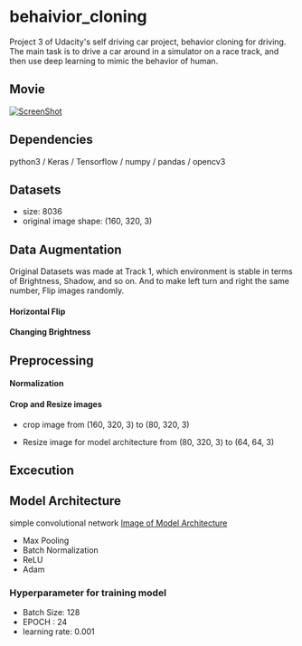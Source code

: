 # behaivior_cloning
Project 3 of Udacity's self driving car project, behavior cloning for driving.  
The main task is to drive a car around in a simulator on a race track, and then use deep learning to mimic the behavior of human.  

## Movie
[![ScreenShot](http://img.youtube.com/vi/qPCW-x0oUvI/0.jpg)](https://youtu.be/qPCW-x0oUvI)



## Dependencies
python3 / Keras / Tensorflow / numpy / pandas / opencv3

## Datasets
- size: 8036
- original image shape: (160, 320, 3)

## Data Augmentation
Original Datasets was made at Track 1, which environment is stable in terms of Brightness, Shadow, and so on.
And to make left turn and right the same number, Flip images randomly.

#### Horizontal Flip
#### Changing Brightness 

## Preprocessing
#### Normalization
#### Crop and Resize images
- crop image from (160, 320, 3) to (80, 320, 3)

- Resize image for model architecture
from (80, 320, 3) to (64, 64, 3)  

## Excecution


## Model Architecture
simple convolutional network [Image of Model Architecture](https://github.com/yukitsuji/behaivior_cloning/blob/master/model.png) 
- Max Pooling
- Batch Normalization
- ReLU
- Adam

### Hyperparameter for training model
- Batch Size: 128
- EPOCH : 24
- learning rate: 0.001
